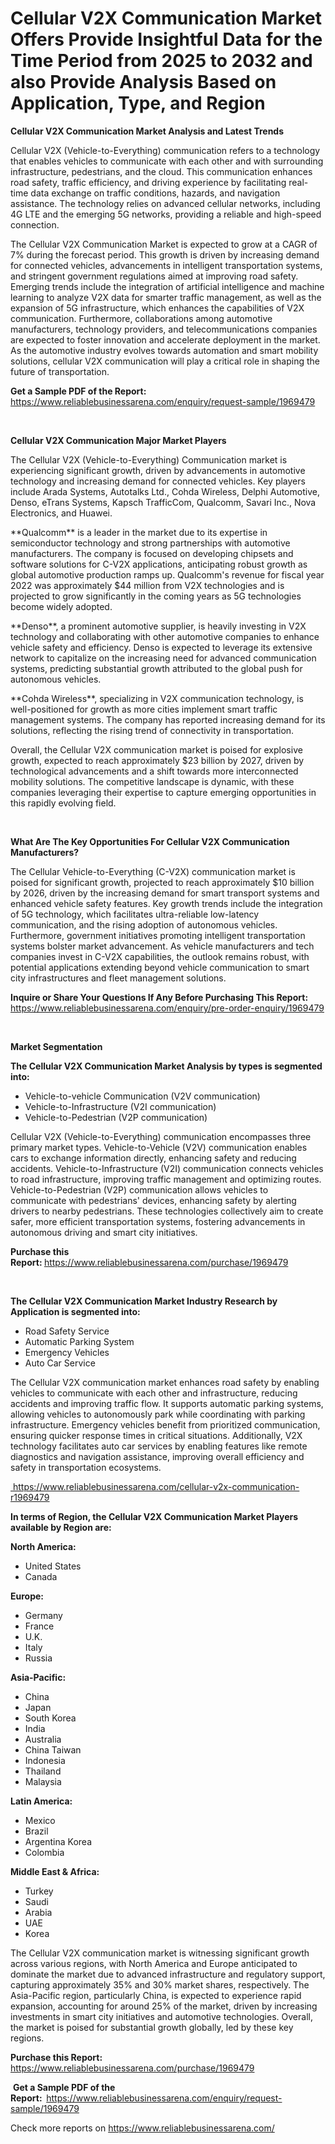 <p><h1>Cellular V2X Communication Market Offers Provide Insightful Data for the Time Period from 2025 to 2032 and also Provide Analysis Based on Application, Type, and Region</h1></p><p><strong>Cellular V2X Communication Market Analysis and Latest Trends</strong></p>
<p><p>Cellular V2X (Vehicle-to-Everything) communication refers to a technology that enables vehicles to communicate with each other and with surrounding infrastructure, pedestrians, and the cloud. This communication enhances road safety, traffic efficiency, and driving experience by facilitating real-time data exchange on traffic conditions, hazards, and navigation assistance. The technology relies on advanced cellular networks, including 4G LTE and the emerging 5G networks, providing a reliable and high-speed connection.</p><p>The Cellular V2X Communication Market is expected to grow at a CAGR of 7% during the forecast period. This growth is driven by increasing demand for connected vehicles, advancements in intelligent transportation systems, and stringent government regulations aimed at improving road safety. Emerging trends include the integration of artificial intelligence and machine learning to analyze V2X data for smarter traffic management, as well as the expansion of 5G infrastructure, which enhances the capabilities of V2X communication. Furthermore, collaborations among automotive manufacturers, technology providers, and telecommunications companies are expected to foster innovation and accelerate deployment in the market. As the automotive industry evolves towards automation and smart mobility solutions, cellular V2X communication will play a critical role in shaping the future of transportation.</p></p>
<p><strong>Get a Sample PDF of the Report:&nbsp;</strong> <a href="https://www.reliablebusinessarena.com/enquiry/request-sample/1969479?utm_campaign=2209&utm_medium=2&utm_source=Github&utm_content=ia&utm_term=08042025&utm_id=cellular-v2x-communication">https://www.reliablebusinessarena.com/enquiry/request-sample/1969479</a></p>
<p>&nbsp;</p>
<p><strong>Cellular V2X Communication Major Market Players</strong></p>
<p><p>The Cellular V2X (Vehicle-to-Everything) Communication market is experiencing significant growth, driven by advancements in automotive technology and increasing demand for connected vehicles. Key players include Arada Systems, Autotalks Ltd., Cohda Wireless, Delphi Automotive, Denso, eTrans Systems, Kapsch TrafficCom, Qualcomm, Savari Inc., Nova Electronics, and Huawei.</p><p>**Qualcomm** is a leader in the market due to its expertise in semiconductor technology and strong partnerships with automotive manufacturers. The company is focused on developing chipsets and software solutions for C-V2X applications, anticipating robust growth as global automotive production ramps up. Qualcomm's revenue for fiscal year 2022 was approximately $44 million from V2X technologies and is projected to grow significantly in the coming years as 5G technologies become widely adopted.</p><p>**Denso**, a prominent automotive supplier, is heavily investing in V2X technology and collaborating with other automotive companies to enhance vehicle safety and efficiency. Denso is expected to leverage its extensive network to capitalize on the increasing need for advanced communication systems, predicting substantial growth attributed to the global push for autonomous vehicles.</p><p>**Cohda Wireless**, specializing in V2X communication technology, is well-positioned for growth as more cities implement smart traffic management systems. The company has reported increasing demand for its solutions, reflecting the rising trend of connectivity in transportation.</p><p>Overall, the Cellular V2X communication market is poised for explosive growth, expected to reach approximately $23 billion by 2027, driven by technological advancements and a shift towards more interconnected mobility solutions. The competitive landscape is dynamic, with these companies leveraging their expertise to capture emerging opportunities in this rapidly evolving field.</p></p>
<p>&nbsp;</p>
<p><strong>What Are The Key Opportunities For Cellular V2X Communication Manufacturers?</strong></p>
<p><p>The Cellular Vehicle-to-Everything (C-V2X) communication market is poised for significant growth, projected to reach approximately $10 billion by 2026, driven by the increasing demand for smart transport systems and enhanced vehicle safety features. Key growth trends include the integration of 5G technology, which facilitates ultra-reliable low-latency communication, and the rising adoption of autonomous vehicles. Furthermore, government initiatives promoting intelligent transportation systems bolster market advancement. As vehicle manufacturers and tech companies invest in C-V2X capabilities, the outlook remains robust, with potential applications extending beyond vehicle communication to smart city infrastructures and fleet management solutions.</p></p>
<p><strong>Inquire or Share Your Questions If Any Before Purchasing This Report:</strong> <a href="https://www.reliablebusinessarena.com/enquiry/pre-order-enquiry/1969479?utm_campaign=2209&utm_medium=2&utm_source=Github&utm_content=ia&utm_term=08042025&utm_id=cellular-v2x-communication">https://www.reliablebusinessarena.com/enquiry/pre-order-enquiry/1969479</a></p>
<p>&nbsp;</p>
<p><strong>Market Segmentation</strong></p>
<p><strong>The Cellular V2X Communication Market Analysis by types is segmented into:</strong></p>
<p><ul><li>Vehicle-to-vehicle Communication (V2V communication)</li><li>Vehicle-to-Infrastructure (V2I communication)</li><li>Vehicle-to-Pedestrian (V2P communication)</li></ul></p>
<p><p>Cellular V2X (Vehicle-to-Everything) communication encompasses three primary market types. Vehicle-to-Vehicle (V2V) communication enables cars to exchange information directly, enhancing safety and reducing accidents. Vehicle-to-Infrastructure (V2I) communication connects vehicles to road infrastructure, improving traffic management and optimizing routes. Vehicle-to-Pedestrian (V2P) communication allows vehicles to communicate with pedestrians' devices, enhancing safety by alerting drivers to nearby pedestrians. These technologies collectively aim to create safer, more efficient transportation systems, fostering advancements in autonomous driving and smart city initiatives.</p></p>
<p><strong>Purchase this Report:&nbsp;</strong><a href="https://www.reliablebusinessarena.com/purchase/1969479?utm_campaign=2209&utm_medium=2&utm_source=Github&utm_content=ia&utm_term=08042025&utm_id=cellular-v2x-communication">https://www.reliablebusinessarena.com/purchase/1969479</a></p>
<p>&nbsp;</p>
<p><strong>The Cellular V2X Communication Market Industry Research by Application is segmented into:</strong></p>
<p><ul><li>Road Safety Service</li><li>Automatic Parking System</li><li>Emergency Vehicles</li><li>Auto Car Service</li></ul></p>
<p><p>The Cellular V2X communication market enhances road safety by enabling vehicles to communicate with each other and infrastructure, reducing accidents and improving traffic flow. It supports automatic parking systems, allowing vehicles to autonomously park while coordinating with parking infrastructure. Emergency vehicles benefit from prioritized communication, ensuring quicker response times in critical situations. Additionally, V2X technology facilitates auto car services by enabling features like remote diagnostics and navigation assistance, improving overall efficiency and safety in transportation ecosystems.</p></p>
<p><a href="https://www.reliablebusinessarena.com/cellular-v2x-communication-r1969479?utm_campaign=2209&utm_medium=2&utm_source=Github&utm_content=ia&utm_term=08042025&utm_id=cellular-v2x-communication">&nbsp;https://www.reliablebusinessarena.com/cellular-v2x-communication-r1969479</a></p>
<p><strong>In terms of Region, the Cellular V2X Communication Market Players available by Region are:</strong></p>
<p>
    <p> <strong> North America: </strong>
        <ul>
            <li>United States</li>
            <li>Canada</li>
        </ul>
        </p> 
    <p> <strong> Europe: </strong>
        <ul>
            <li>Germany</li>
            <li>France</li>
            <li>U.K.</li>
            <li>Italy</li>
            <li>Russia</li>
        </ul>
        </p> 
    <p> <strong> Asia-Pacific: </strong>
        <ul>
            <li>China</li>
            <li>Japan</li>
            <li>South Korea</li>
            <li>India</li>
            <li>Australia</li>
            <li>China Taiwan</li>
            <li>Indonesia</li>
            <li>Thailand</li>
            <li>Malaysia</li>
        </ul>
        </p> 
    <p> <strong> Latin America: </strong>
        <ul>
            <li>Mexico</li>
            <li>Brazil</li>
            <li>Argentina Korea</li>
            <li>Colombia</li>
        </ul>
        </p> 
    <p> <strong> Middle East & Africa: </strong>
        <ul>
            <li>Turkey</li>
            <li>Saudi</li>
            <li>Arabia</li>
            <li>UAE</li>
            <li>Korea</li>
        </ul>
    </p>
    </p>
<p><p>The Cellular V2X communication market is witnessing significant growth across various regions, with North America and Europe anticipated to dominate the market due to advanced infrastructure and regulatory support, capturing approximately 35% and 30% market shares, respectively. The Asia-Pacific region, particularly China, is expected to experience rapid expansion, accounting for around 25% of the market, driven by increasing investments in smart city initiatives and automotive technologies. Overall, the market is poised for substantial growth globally, led by these key regions.</p></p>
<p><strong>Purchase this Report: </strong><a href="https://www.reliablebusinessarena.com/purchase/1969479?utm_campaign=2209&utm_medium=2&utm_source=Github&utm_content=ia&utm_term=08042025&utm_id=cellular-v2x-communication">https://www.reliablebusinessarena.com/purchase/1969479</a></p>
<p>&nbsp;<strong>Get a Sample PDF of the Report:&nbsp;&nbsp;</strong><a href="https://www.reliablebusinessarena.com/enquiry/request-sample/1969479?utm_campaign=2209&utm_medium=2&utm_source=Github&utm_content=ia&utm_term=08042025&utm_id=cellular-v2x-communication">https://www.reliablebusinessarena.com/enquiry/request-sample/1969479</a></p>
<p><strong></strong></p>
<p>Check more reports on <a href="https://www.reliablebusinessarena.com/?utm_campaign=2209&utm_medium=2&utm_source=Github&utm_content=ia&utm_term=08042025&utm_id=cellular-v2x-communication">https://www.reliablebusinessarena.com/</a></p>